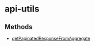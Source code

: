 # api-utils

## Methods

- [getPaginatedResponseFromAggregate](./getPaginatedResponseFromAggregate.md)
